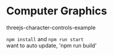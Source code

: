 # Computer Graphics
threejs-character-controls-example

`npm install` and `npm run start`  
 want to auto update, 'npm run build'
